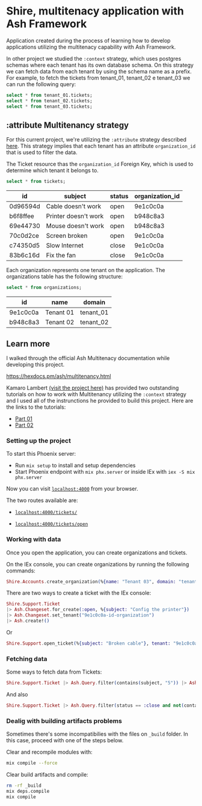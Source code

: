# Shire, multitenacy application with Ash Framework

Application created during the process of learning how to develop applications utilizing the multitenacy capability with Ash Framework.


In other project we studied the `:context` strategy, which uses postgres schemas where each tenant has its own database schema. On this strategy we can fetch data from each tenant by using the schema name as a prefix. For example, to fetch the tickets from tenant_01, tenant_02 e tenant_03 we can run the following query:

```sql
select * from tenant_01.tickets;
select * from tenant_02.tickets;
select * from tenant_03.tickets;
```

## :attribute Multitenancy strategy

For this current project, we're utilizing the `:attribute` strategy described [here](https://hexdocs.pm/ash/multitenancy.html#attribute-multitenancy).
This strategy implies that each tenant has an attribute `organization_id` that is used to filter the data.

The Ticket resource thas the `organization_id` Foreign Key, which is used to determine which tenant it belongs to.

```sql
select * from tickets;
```

| id         | subject                | status | organization_id |
| ---------- | ---------------------- | ------ | --------------- |
| 0d96594d   | Cable doesn't work     | open   | 9e1c0c0a        |
| b6f8ffee   | Printer doesn't work   | open   | b948c8a3        |
| 69e44730   | Mouse doesn't work     | open   | b948c8a3        |
| 70c0d2ce   | Screen broken          | open   | 9e1c0c0a        |
| c74350d5   | Slow Internet          | close  | 9e1c0c0a        |
| 83b6c16d   | Fix the fan            | close  | 9e1c0c0a        |

Each organization represents one tenant on the application. The organizations table has the following structure:

```sql
select * from organizations;
```

| id         | name      | domain     |
| ---------- | --------- | ---------- |
| 9e1c0c0a   | Tenant 01 | tenant_01  |
| b948c8a3   | Tenant 02 | tenant_02  |



## Learn more
I walked through the official Ash Multitenacy documentation while developing this project.

https://hexdocs.pm/ash/multitenancy.html


Kamaro Lambert [(visit the project here)](https://github.com/kamaroly/helpdesk) has provided two outstanding tutorials on how to work with Multitenancy utilizing the `:context` strategy and I used all of the instrunctions he provided to build this project. Here are the links to the tutorials:

- [Part 01](https://medium.com/@lambert.kamaro/how-to-build-a-saas-using-phoenix-and-ash-framework-1-4-69f3a622470d)
- [Part 02](https://medium.com/@lambert.kamaro/how-to-build-a-saas-using-phoenix-and-ash-framework-2-4-41ccbb8003fe)

### Setting up the project
To start this Phoenix server:

  * Run `mix setup` to install and setup dependencies
  * Start Phoenix endpoint with `mix phx.server` or inside IEx with `iex -S mix phx.server`

Now you can visit [`localhost:4000`](http://localhost:4000) from your browser.

The two routes available are:

  * [`localhost:4000/tickets/`](http://localhost:4000/tickets/)

  * [`localhost:4000/tickets/open`](http://localhost:4000/tickets/open)

### Working with data

Once you open the application, you can create organizations and tickets.

On the IEx console, you can create organizations by running the following commands:

```elixir
Shire.Accounts.create_organization(%{name: "Tenant 03", domain: "tenant_03"})
```


There are two ways to create a ticket with the IEx console:


```elixir
Shire.Support.Ticket
|> Ash.Changeset.for_create(:open, %{subject: "Config the printer"})
|> Ash.Changeset.set_tenant("9e1c0c0a-id-organization")
|> Ash.create!()
```

Or
```elixir
Shire.Support.open_ticket(%{subject: "Broken cable"}, tenant: "9e1c0c0a-id-organization")
```

### Fetching data

Some ways to fetch data from Tickets:

```elixir
Shire.Support.Ticket |> Ash.Query.filter(contains(subject, "5")) |> Ash.read!(tenant: "6b44e248-2011-465c-b52e-bf94c7baa950")
```

And also

```elixir
Shire.Support.Ticket |> Ash.Query.filter(status == :close and not(contains(subject, "5"))) |> Ash.read!(tenant: "6b44e248-2011-465c-b52e-bf94c7baa950")
```

### Dealig with building artifacts problems

Sometimes there's some incompatibilies with the files on `_build` folder. In this case, proceed with one of the steps below.

Clear and recompile modules with:

```bash
mix compile --force
```

Clear build artifacts and compile:

```bash
rm -rf _build
mix deps.compile
mix compile
```
